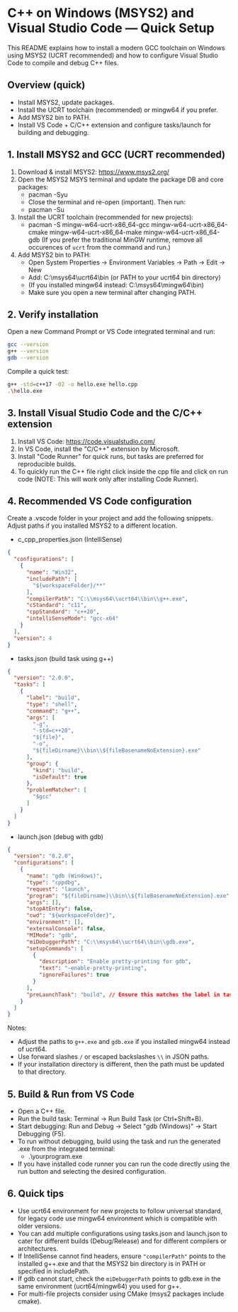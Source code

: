 # C++ on Windows (MSYS2) and Visual Studio Code — Quick Setup

This README explains how to install a modern GCC toolchain on Windows using MSYS2 (UCRT recommended) and how to configure Visual Studio Code to compile and debug C++ files.

## Overview (quick)
- Install MSYS2, update packages.
- Install the UCRT toolchain (recommended) or mingw64 if you prefer.
- Add MSYS2 bin to PATH.
- Install VS Code + C/C++ extension and configure tasks/launch for building and debugging.

## 1. Install MSYS2 and GCC (UCRT recommended)
1. Download & install MSYS2: https://www.msys2.org/
2. Open the MSYS2 MSYS terminal and update the package DB and core packages:
   - pacman -Syu
   - Close the terminal and re-open (important). Then run:
   - pacman -Su
3. Install the UCRT toolchain (recommended for new projects):
   - pacman -S mingw-w64-ucrt-x86_64-gcc mingw-w64-ucrt-x86_64-cmake mingw-w64-ucrt-x86_64-make mingw-w64-ucrt-x86_64-gdb
   (If you prefer the traditional MinGW runtime, remove all occurences of `ucrt` from the command and run.)
4. Add MSYS2 bin to PATH:
   - Open System Properties → Environment Variables → Path → Edit → New
   - Add: C:\msys64\ucrt64\bin  (or PATH to your ucrt64 bin directory)
   - (If you installed mingw64 instead: C:\msys64\mingw64\bin)
   - Make sure you open a new terminal after changing PATH.

## 2. Verify installation
Open a new Command Prompt or VS Code integrated terminal and run:
```sh
gcc --version
g++ --version
gdb --version
```
Compile a quick test:
```sh
g++ -std=c++17 -O2 -o hello.exe hello.cpp
.\hello.exe
```

## 3. Install Visual Studio Code and the C/C++ extension
1. Install VS Code: https://code.visualstudio.com/
2. In VS Code, install the "C/C++" extension by Microsoft.
3. Install "Code Runner" for quick runs, but tasks are preferred for reproducible builds.
4. To quickly run the C++ file right click inside the cpp file and click on run code (NOTE: This will work only after installing Code Runner).

## 4. Recommended VS Code configuration
Create a .vscode folder in your project and add the following snippets. Adjust paths if you installed MSYS2 to a different location.

- c_cpp_properties.json (IntelliSense)
```json
{
  "configurations": [
    {
      "name": "Win32",
      "includePath": [
        "${workspaceFolder}/**"
      ],
      "compilerPath": "C:\\msys64\\ucrt64\\bin\\g++.exe",
      "cStandard": "c11",
      "cppStandard": "c++20",
      "intelliSenseMode": "gcc-x64"
    }
  ],
  "version": 4
}
```

- tasks.json (build task using g++)
```json
{
  "version": "2.0.0",
  "tasks": [
    {
      "label": "build",
      "type": "shell",
      "command": "g++",
      "args": [
        "-g",
        "-std=c++20",
        "${file}",
        "-o",
        "${fileDirname}\\bin\\${fileBasenameNoExtension}.exe"
      ],
      "group": {
        "kind": "build",
        "isDefault": true
      },
      "problemMatcher": [
        "$gcc"
      ]
    }
  ]
}
```

- launch.json (debug with gdb)
```json
{
  "version": "0.2.0",
  "configurations": [
    {
      "name": "gdb (Windows)",
      "type": "cppdbg",
      "request": "launch",
      "program": "${fileDirname}\\bin\\${fileBasenameNoExtension}.exe",
      "args": [],
      "stopAtEntry": false,
      "cwd": "${workspaceFolder}",
      "environment": [],
      "externalConsole": false,
      "MIMode": "gdb",
      "miDebuggerPath": "C:\\msys64\\ucrt64\\bin\\gdb.exe",
      "setupCommands": [
        {
          "description": "Enable pretty-printing for gdb",
          "text": "-enable-pretty-printing",
          "ignoreFailures": true
        }
      ],
      "preLaunchTask": "build", // Ensure this matches the label in tasks.json
    }
  ]
}
```
Notes:
- Adjust the paths to `g++.exe` and `gdb.exe` if you installed mingw64 instead of ucrt64.
- Use forward slashes `/` or escaped backslashes `\\` in JSON paths.
- If your installation directory is different, then the path must be updated to that directory.

## 5. Build & Run from VS Code
- Open a C++ file.
- Run the build task: Terminal → Run Build Task (or Ctrl+Shift+B).
- Start debugging: Run and Debug → Select "gdb (Windows)" → Start Debugging (F5).
- To run without debugging, build using the task and run the generated .exe from the integrated terminal:
  - .\\yourprogram.exe
- If you have installed code runner you can run the code directly using the run button and selecting the desired configuration.

## 6. Quick tips
- Use ucrt64 environment for new projects to follow universal standard, for legacy code use mingw64 environment which is compatible with older versions.
- You can add multiple configurations using tasks.json and launch.json to cater for different builds (Debug/Release) and for different compilers or architectures.
- If IntelliSense cannot find headers, ensure `"compilerPath"` points to the installed g++.exe and that the MSYS2 bin directory is in PATH or specified in includePath.
- If gdb cannot start, check the `miDebuggerPath` points to gdb.exe in the same environment (ucrt64/mingw64) you used for g++.
- For multi-file projects consider using CMake (msys2 packages include cmake).